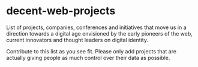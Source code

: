 # decent-web-projects
List of projects, companies, conferences and initiatives that move us in a direction towards a digital age envisioned by the early pioneers of the web, current innovators and thought leaders on digital identity.

Contribute to this list as you see fit. Please only add projects that are actually giving people as much control over their data as possible.

